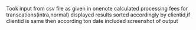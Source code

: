 Took input from csv file as given in onenote
calculated processing fees for transcations(intra,normal)
displayed results sorted accordingly by clientid,if clientid is same then according ton date
included screenshot of output